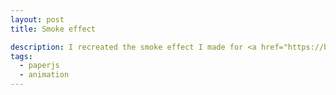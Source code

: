 ```yaml
---
layout: post
title: Smoke effect

description: I recreated the smoke effect I made for <a href="https://bounty.github.com">http://bounty.github.com</a> with Paper.js. It is a fairly straightforward particle emitter using circles whereas the Bounty site uses a png image. The effect here isn't quite as nice, but could probably be made better with some further variable tweaking.
tags:
  - paperjs
  - animation
---
```


<script type="text/paperscript" canvas="canvas-0013">
  view.element.style.backgroundColor = '#111111';

  var NUM_PARTICLES  = 100;
  var EMITTER_X      = view.size.width / 2;
  var EMITTER_Y      = view.size.height - view.size.height * 0.2;
  var MIN_SIZE       = 1.5;
  var MAX_SIZE       = 2.5;
  var MIN_VELOCITY_Y = 0.2;
  var MAX_VELOCITY_Y = 0.8;
  var VELOCITY_X     = 0;
  var MIN_ALPHA      = 0.25;
  var MAX_ALPHA      = 0.45;
  var FADE_SPEED     = 0.001;
  var GROWTH_SPEED   = 1.005;
  var WIND_SPEED     = 0.13;

  var particles      = [];

  function SmokeParticle(x, y, visible) {
    this.circle = new Shape.Circle({
      center: [x, y],
      radius: (Math.random()*(MAX_SIZE - MIN_SIZE)) + MIN_SIZE,
      fillColor: '#333',
      shadowColor: '#777',
      shadowBlur: 70,
      visible: visible
    });

    this.circle.fillColor.alpha = (Math.random()*(MAX_ALPHA - MIN_ALPHA)) + MIN_ALPHA;

    this.velX      = VELOCITY_X;
    this.velY      = (Math.random()*(MAX_VELOCITY_Y - MIN_VELOCITY_Y)) + MIN_VELOCITY_Y;
    this.reborn    = false;

    this.isDead = function() {
      return this.circle.fillColor.alpha === 0;
    }

    this.update = function() {
      this.circle.position.x  += this.velX + WIND_SPEED;
      this.circle.position.y  -= this.velY;
      this.circle.radius  *= GROWTH_SPEED;
      this.circle.fillColor.alpha -= FADE_SPEED;
      if (this.circle.fillColor.alpha < 0) this.circle.fillColor.alpha = 0;
    }
  }

  cig = new Shape.Circle({
    center: [EMITTER_X, EMITTER_Y+2],
    radius: 2,
    fillColor: '#ee6f37',
    strokeColor: '#f00',
    shadowColor: '#f00',
    shadowBlur: 12
  });

  for (var i = 0; i < NUM_PARTICLES; i++) {
    var particle = new SmokeParticle(EMITTER_X, EMITTER_Y, false);
    particles.push(particle);
  }

  function onFrame(event) {
    for (var i = 0; i < NUM_PARTICLES; i++) {
      p = particles[i];

      if (p.isDead()) {
        p.circle.remove();
        particles[i] = new SmokeParticle(EMITTER_X, EMITTER_Y, true);
      }

      p.update();
    }
  }
</script>

<canvas id="canvas-0013"></canvas>
